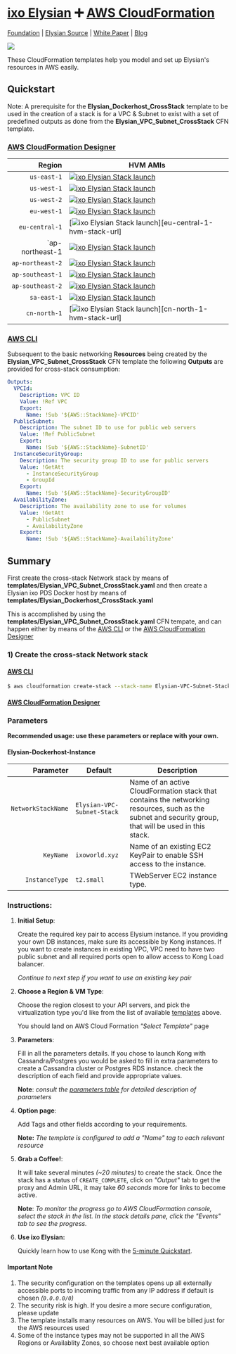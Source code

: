 # [ixo Elysian][website-url] :heavy_plus_sign: [AWS CloudFormation](https://aws.amazon.com/cloudformation/)

[Foundation][website-url]
|
[Elysian Source](https://github.com/ixofoundation/ixo-pds)
|
[White Paper](https://medium.com/ixo-blog/elysian-release-7279ee9c49bc)
|
[Blog](https://medium.com/ixo-blog)

[![][ixo-logo]][website-url]

These CloudFormation templates help you model and set up Elysian's
resources in AWS easily.

## Quickstart

Note: A prerequisite for the <B>Elysian_Dockerhost_CrossStack</B> template to be
used in the creation of a stack is for a VPC & Subnet to exist with a set of predefined
outputs as done from the <B>Elysian_VPC_Subnet_CrossStack</B> CFN template.

###  [AWS CloudFormation Designer](https://console.aws.amazon.com/cloudformation/designer/home)
| Region            | HVM AMIs                                                                 |
| ----------------: | ------------------------------------------------------------------------ |
| `us-east-1`       | [![ixo Elysian Stack launch][stack-badge]][us-east-1-hvm-stack-url]      |
| `us-west-1`       | [![ixo Elysian Stack launch][stack-badge]][us-west-1-hvm-stack-url]      |
| `us-west-2`       | [![ixo Elysian Stack launch][stack-badge]][us-west-2-hvm-stack-url]      |
| `eu-west-1`       | [![ixo Elysian Stack launch][stack-badge]][eu-west-1-hvm-stack-url]      |
| `eu-central-1`    | [![ixo Elysian Stack launch][stack-badge]][eu-central-1-hvm-stack-url]   |
| `ap-northeast-1   | [![ixo Elysian Stack launch][stack-badge]][ap-southeast-1-hvm-stack-url] |
| `ap-northeast-2`  | [![ixo Elysian Stack launch][stack-badge]][ap-southeast-2-hvm-stack-url] |
| `ap-southeast-1`  | [![ixo Elysian Stack launch][stack-badge]][sa-east-1-hvm-stack-url]      |
| `ap-southeast-2`  | [![ixo Elysian Stack launch][stack-badge]][ap-southeast-2-hvm-stack-url] |
| `sa-east-1`       | [![ixo Elysian Stack launch][stack-badge]][sa-east-1-hvm-stack-url]      |
| `cn-north-1`      | [![ixo Elysian Stack launch][stack-badge]][cn-north-1-hvm-stack-url]     |

###  [AWS CLI](https://aws.amazon.com/cli)


Subsequent to the basic networking <B>Resources</B> being created by the <B>Elysian_VPC_Subnet_CrossStack</B> CFN template
the following <B>Outputs</B> are provided for cross-stack consumption:

```yaml
Outputs:
  VPCId:
    Description: VPC ID
    Value: !Ref VPC
    Export:
      Name: !Sub '${AWS::StackName}-VPCID'
  PublicSubnet:
    Description: The subnet ID to use for public web servers
    Value: !Ref PublicSubnet
    Export:
      Name: !Sub '${AWS::StackName}-SubnetID'
  InstanceSecurityGroup:
    Description: The security group ID to use for public servers
    Value: !GetAtt
      - InstanceSecurityGroup
      - GroupId
    Export:
      Name: !Sub '${AWS::StackName}-SecurityGroupID'
  AvailabilityZone:
    Description: The availability zone to use for volumes
    Value: !GetAtt
      - PublicSubnet
      - AvailabilityZone
    Export:
      Name: !Sub '${AWS::StackName}-AvailabilityZone'
```

## Summary

First create the cross-stack Network stack by means of <B>templates/Elysian_VPC_Subnet_CrossStack.yaml</B>
and then create a Elysian ixo PDS Docker host by means of <B>templates/Elysian_Dockerhost_CrossStack.yaml</B>

This is accomplished by using the <B>templates/Elysian_VPC_Subnet_CrossStack.yaml</B> CFN tempate,
and can happen either by means of the
[AWS CLI](https://aws.amazon.com/cli) or the
[AWS CloudFormation Designer](https://console.aws.amazon.com/cloudformation/designer/home?region=us-east-1)

###  1) Create the cross-stack Network stack

#### [AWS CLI](https://aws.amazon.com/cli)

```bash
$ aws cloudformation create-stack --stack-name Elysian-VPC-Subnet-Stack --template-body file://templates/Elysian_VPC_Subnet_CrossStack.yaml --profile trustlab.cli --region us-east-1
```

#### [AWS CloudFormation Designer](https://console.aws.amazon.com/cloudformation/designer/home?region=us-east-1)


### Parameters

<B>Recommended usage: use these parameters or replace with your own.</B>

#### Elysian-Dockerhost-Instance

| Parameter                   | Default                     | Description                                                                          |
| --------------------------: | --------------------------- | ------------------------------------------------------------------------------------ |
| `NetworkStackName`          | `Elysian-VPC-Subnet-Stack`  | Name of an active CloudFormation stack that contains the networking resources, such as the subnet and security group, that will be used in this stack. |
| `KeyName`                   | `ixoworld.xyz`              | Name of an existing EC2 KeyPair to enable SSH access to the instance.                |
| `InstanceType`              | `t2.small`                  | TWebServer EC2 instance type.                                                        |


### Instructions:

1. **Initial Setup**:

    Create the required key pair to access Elysium instance. If you providing your own DB instances, make sure its accessible by Kong instances.
    If you want to create instances in existing VPC, VPC need to have two public subnet and all required ports open to allow access to Kong Load balancer.

    *Continue to next step if you want to use an existing key pair*

3. **Choose a Region & VM Type**:

    Choose the region closest to your API servers, and pick the virtualization type you'd like from the list of available [templates](#templates) above.

    You should land on AWS Cloud Formation *"Select Template"* page

4. **Parameters**:

    Fill in all the parameters details. If you chose to launch Kong with Cassandra/Postgres you would be asked to fill in extra parameters to create a Cassandra cluster or Postgres RDS instance.
    check the description of each field and provide appropriate values.

    **Note**: *consult the [parameters table](#parameters) for detailed description of parameters*

5. **Option page**:

    Add Tags and other fields according to your requirements.  

    **Note:** *The template is configured to add a "Name" tag to each relevant resource*

6. **Grab a Coffee!**:

    It will take several minutes *(~20 minutes)* to create the stack. Once the stack has a status of `CREATE_COMPLETE`, click on *"Output"* tab to get the proxy and Admin URL, it may take *60 seconds* more for links to become active.

    **Note**: *To monitor the progress go to AWS CloudFormation console, select the stack in the list. In the stack details pane, click the "Events" tab to see the progress.*

7. **Use ixo Elysian:**

    Quickly learn how to use Kong with the [5-minute Quickstart](https://getkong.org/docs/latest/getting-started/quickstart/).

#### Important Note

1. The security configuration on the templates opens up all externally accessible ports to incoming traffic from any IP address if default is chosen *(`0.0.0.0/0`)*
2. The security risk is high. If you desire a more secure configuration, please update
3. The template installs many resources on AWS. You will be billed just for the AWS resources used
4. Some of the instance types may not be supported in all the AWS Regions or Availablity Zones, so choose next best available option


[ixo-logo]: https://ixo.foundation/wp-content/uploads/2018/01/ixo-Cyan@2x.png
[website-url]: https://ixo.foundation

[us-east-1-hvm-stack-url]: https://console.aws.amazon.com/cloudformation/home?region=us-east-1#/stacks/new?stackName=kong-elb-hvm&templateURL=https:%2F%2Fs3.amazonaws.com%2Fkong-cf-templates%2Flatest%2Fkong-elb-cassandra-user-vpc-optional-hvm.template
[us-west-1-hvm-stack-url]: https://console.aws.amazon.com/cloudformation/home?region=us-west-1#/stacks/new?stackName=kong-elb-hvm&templateURL=https:%2F%2Fs3.amazonaws.com%2Fkong-cf-templates%2Flatest%2Fkong-elb-cassandra-user-vpc-optional-hvm.template
[us-west-2-hvm-stack-url]: https://console.aws.amazon.com/cloudformation/home?region=us-west-2#/stacks/new?stackName=kong-elb-hvm&templateURL=https:%2F%2Fs3.amazonaws.com%2Fkong-cf-templates%2Flatest%2Fkong-elb-cassandra-user-vpc-optional-hvm.template
[eu-west-1-hvm-stack-url]: https://console.aws.amazon.com/cloudformation/home?region=eu-west-1#/stacks/new?stackName=kong-elb-hvm&templateURL=https:%2F%2Fs3.amazonaws.com%2Fkong-cf-templates%2Flatest%2Fkong-elb-cassandra-user-vpc-optional-hvm.template
[ap-northeast-1-hvm-stack-url]: https://console.aws.amazon.com/cloudformation/home?region=ap-northeast-1#/stacks/new?stackName=kong-elb-hvm&templateURL=https:%2F%2Fs3.amazonaws.com%2Fkong-cf-templates%2Flatest%2Fkong-elb-cassandra-user-vpc-optional-hvm.template
[ap-southeast-1-hvm-stack-url]: https://console.aws.amazon.com/cloudformation/home?region=ap-southeast-1#/stacks/new?stackName=kong-elb-hvm&templateURL=https:%2F%2Fs3.amazonaws.com%2Fkong-cf-templates%2Flatest%2Fkong-elb-cassandra-user-vpc-optional-hvm.template
[ap-southeast-2-hvm-stack-url]: https://console.aws.amazon.com/cloudformation/home?region=ap-southeast-2#/stacks/new?stackName=kong-elb-hvm&templateURL=https:%2F%2Fs3.amazonaws.com%2Fkong-cf-templates%2Flatest%2Fkong-elb-cassandra-user-vpc-optional-hvm.template
[sa-east-1-hvm-stack-url]: https://console.aws.amazon.com/cloudformation/home?region=sa-east-1#/stacks/new?stackName=kong-elb-pv&templateURL=https:%2F%2Fs3.amazonaws.com%2Fkong-cf-templates%2Flatest%2Fkong-elb-cassandra-user-vpc-optional-hvm.template

[stack-badge]: https://s3.amazonaws.com/cloudformation-examples/cloudformation-launch-stack.png
